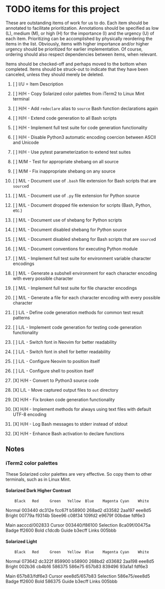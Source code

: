 # TODO items for this project
These are outstanding items of work for us to do.
Each item should be annotated to facilitate prioritization.
Annotations should be specified
as low (L), medium (M), or high (H)
for the importance (I) and the urgency (U) of each item.
Prioritizing can be accomplished
by physically reordering the items in the list.
Obviously, items with higher importance and/or higher urgency
should be prioritized for earlier implementation.
Of course,
ordering should also respect dependencies between items,
when relevant.

Items should be checked-off
and perhaps moved to the bottom
when completed.
Items should be struck-out
to indicate that they have been canceled,
unless they should merely be deleted.

1. [ ] I/U = Item Description

1. [ ] H/H - Copy Solarized color palettes from iTerm2 to Linux Mint terminal
1. [ ] H/H - Add `redeclare` alias to `source` Bash function declarations again
1. [ ] H/H - Extend code generation to all Bash scripts
1. [ ] H/H - Implement full test suite for code generation functionality
1. [ ] H/H - Disable Python3 automatic encoding coercion between ASCII and Unicode
1. [ ] H/H - Use pytest parameterization to extend test suites
1. [ ] M/M - Test for appropriate shebang on all source
1. [ ] M/M - Fix inappropriate shebang on any source
1. [ ] M/L - Document use of `.bash` file extension for Bash scripts that are `source`d
1. [ ] M/L - Document use of `.py` file extension for Python source
1. [ ] M/L - Document dropped file extension for scripts (Bash, Python, etc.)
1. [ ] M/L - Document use of shebang for Python scripts
1. [ ] M/L - Document disabled shebang for Python source
1. [ ] M/L - Document disabled shebang for Bash scripts that are `source`d
1. [ ] M/L - Document conventions for executing Python module
1. [ ] M/L - Implement full test suite for environment variable character encodings
1. [ ] M/L - Generate a subshell environment for each character encoding with every possible character
1. [ ] M/L - Implement full test suite for file character encodings
1. [ ] M/L - Generate a file for each character encoding with every possible character
1. [ ] L/L - Define code generation methods for common test result patterns
1. [ ] L/L - Implement code generation for testing code generation functionality
1. [ ] L/L - Switch font in Neovim for better readability
1. [ ] L/L - Switch font in shell for better readability
1. [ ] L/L - Configure Neovim to position itself
1. [ ] L/L - Configure shell to position itself
1. [X] H/H - Convert to Python3 source code
1. [X] L/L - Move captured output files to `out` directory
1. [X] H/H - Fix broken code generation functionality
1. [X] H/H - Implement methods for always using text files with default UTF-8 encoding
1. [X] H/H - Log Bash messages to stderr instead of stdout
1. [X] H/H - Enhance Bash activation to declare functions

## Notes
### iTerm2 color palettes
These Solarized color palettes are very effective.
So copy them to other terminals,
such as in Linux Mint.

#### Solarized Dark Higher Contrast
        Black   Red     Green   Yellow  Blue    Magenta Cyan    White
Normal  003440  dc312e  fcc67f  b58900  268ad2  d33582  2aa197  eee8d5
Bright  00779a  f9314b  5bee96  c08f34  109fd2  e9679f  00bdae  fdf6e3

Main aacccd/002833  Cursor 003440/f86100  Selection 8ca09f/00475a
Badge ff2600  Bold c1dcdb  Guide b3ecff  Links 005bbb

#### Solarized Light
        Black   Red     Green   Yellow  Blue    Magenta Cyan    White
Normal  073642  dc322f  859900  b58900  268bd2  d33682  2aa198  eee8d5
Bright  002b36  cb4b16  586375  586e75  657b83  839496  93a1a1  fdf6e3

Main 657b83/fdf6e3  Cursor eee8d5/657b83  Selection 586e75/eee8d5
Badge ff2600  Bold 586375  Guide b3ecff  Links 005bbb

